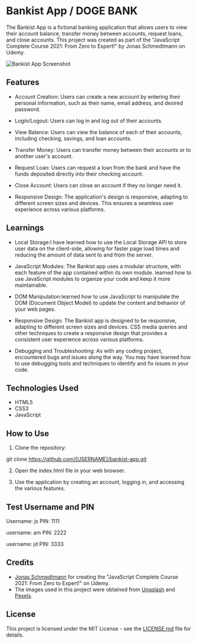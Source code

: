 # Bankist App / DOGE BANK

The Bankist App is a fictional banking application that allows users to view their account balance, transfer money between accounts, request loans, and close accounts. This project was created as part of the "JavaScript Complete Course 2021: From Zero to Expert!" by Jonas Schmedtmann on Udemy.

![Bankist App Screenshot](./img/bankist-screenshot.png)

## Features

- Account Creation: Users can create a new account by entering their personal information, such as their name, email address, and desired password.

- Login/Logout: Users can log in and log out of their accounts.

- View Balance: Users can view the balance of each of their accounts, including checking, savings, and loan accounts.

- Transfer Money: Users can transfer money between their accounts or to another user's account.

- Request Loan: Users can request a loan from the bank and have the funds deposited directly into their checking account.

- Close Account: Users can close an account if they no longer need it.

- Responsive Design: The application's design is responsive, adapting to different screen sizes and devices. This ensures a seamless user experience across various platforms.

## Learnings 
 - Local Storage:I have learned how to use the Local Storage API to store user data on the client-side, allowing for faster page load times and reducing the amount of data sent to and from the server.


- JavaScript Modules: The Bankist app uses a modular structure, with each feature of the app contained within its own module. learned how to use JavaScript modules to organize your code and keep it more maintainable.

- DOM Manipulation:learned how to use JavaScript to manipulate the DOM (Document Object Model) to update the content and behavior of your web pages.

 - Responsive Design: The Bankist app is designed to be responsive, adapting to different screen sizes and devices. CSS media queries and other techniques to create a responsive design that provides a consistent user experience across various platforms.

 - Debugging and Troubleshooting: As with any coding project,  encountered bugs and issues along the way. You may have learned how to use debugging tools and techniques to identify and fix issues in your code.
## Technologies Used

- HTML5
- CSS3
- JavaScript

## How to Use

1. Clone the repository:

git clone https://github.com/[USERNAME]/bankist-app.git


2. Open the index.html file in your web browser.

3. Use the application by creating an account, logging in, and accessing the various features.

## Test Username and PIN
Username: js
PIN: 1111

username: am
PIN: 2222

username: jd
PIN: 3333
## Credits

- [Jonas Schmedtmann](https://codingheroes.io/) for creating the "JavaScript Complete Course 2021: From Zero to Expert!" on Udemy.
- The images used in this project were obtained from [Unsplash](https://unsplash.com/) and [Pexels](https://www.pexels.com/).

## License

This project is licensed under the MIT License - see the [LICENSE.md](./LICENSE.md) file for details.
